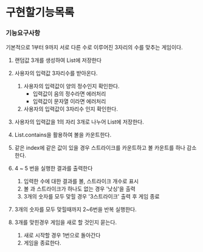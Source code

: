 # 구현할기능목록

### 기능요구사항
기본적으로 1부터 9까지 서로 다른 수로 이루어진 3자리의 수를 맞추는 게임이다.

1. 랜덤값 3개를 생성하여 List에 저장한다


2. 사용자의 입력값 3자리수를 받아온다.
   1. 사용자의 입력값이 양의 정수인지 확인한다.
      - 입력값이 음의 정수라면 에러처리
      - 입력값이 문자열 이라면 에러처리
   2. 사용자의 입력값이 3자리수 인지 확인한다.


3. 사용자의 입력값을 1의 자리 3개로 나누어 List에 저장한다.


4. List.contains을 활용하여 볼을 카운트한다.


5. 같은 index에 같은 값이 있을 경우 스트라이크를 카운트하고 볼 카운트를 하나 감소한다.


6. 4 ~ 5 번을 실행한 결과를 출력한다
   1. 입력한 수에 대한 결과를 볼, 스트라이크 개수로 표시
   2. 볼 과 스트라이크가 하나도 없는 경우 '낫싱'을 출력
   3. 3개의 숫자를 모두 맞힐 경우 '3스트라이크' 출력 후 게임 종료


7. 3개의 숫자를 모두 맞힐때까지 2~6번을 반복 실행한다.


8. 3개를 맞힌경우 게임을 새로 할 것인지 묻는다.
   1. 새로 시작할 경우 1번으로 돌아간다
   2. 게임을 종료한다.